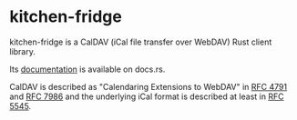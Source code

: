 # kitchen-fridge

kitchen-fridge is a CalDAV (iCal file transfer over WebDAV) Rust client library.

Its [documentation](https://docs.rs/kitchen-fridge/) is available on docs.rs.


CalDAV is described as "Calendaring Extensions to WebDAV" in [RFC 4791](https://datatracker.ietf.org/doc/html/rfc4791) and [RFC 7986](https://datatracker.ietf.org/doc/html/rfc7986) and the underlying iCal format is described at least in [RFC 5545](https://datatracker.ietf.org/doc/html/rfc5545).
